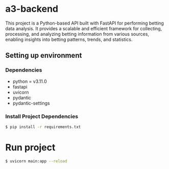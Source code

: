 # a3-backend

This project is a Python-based API built with FastAPI for performing betting data analysis. It provides a scalable and efficient framework for collecting, processing, and analyzing betting information from various sources, enabling insights into betting patterns, trends, and statistics.

## Setting up environment

### Dependencies

- python = v3.11.0
- fastapi
- uvicorn
- pydantic
- pydantic-settings

### Install Project Dependencies

```bash
$ pip install -r requirements.txt
```

# Run project

```bash
$ uvicorn main:app --reload
```
